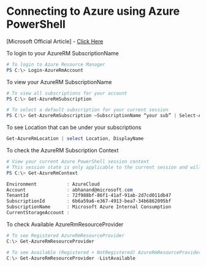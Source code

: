 # Connecting to Azure using Azure PowerShell

[Microsoft Official Article] - [Click Here](https://azure.microsoft.com/en-us/documentation/articles/powershell-install-configure/)

To login to your AzureRM SubscriptionName
```PowerShell
# To login to Azure Resource Manager
PS C:\> Login-AzureRmAccount
```
To view your AzureRM SubscriptionName

```PowerShell
# To view all subscriptions for your account
PS C:\> Get-AzureRmSubscription

# To select a default subscription for your current session
PS C:\> Get-AzureRmSubscription –SubscriptionName “your sub” | Select-AzureRmSubscription
```

To see Location that can be  under your subscriptions
```PowerShell
Get-AzureRmLocation | select Location, DisplayName
```
To check the AzureRM Subscription Context
```PowerShell
# View your current Azure PowerShell session context
# This session state is only applicable to the current session and will not affect other sessions
PS C:\> Get-AzureRmContext

Environment           : AzureCloud
Account               : abhanand@microsoft.com
TenantId              : 72f988bf-86f1-41af-91ab-2d7cd011db47
SubscriptionId        : 6b6a59a6-e367-4913-bea7-34b6862095bf
SubscriptionName      : Microsoft Azure Internal Consumption
CurrentStorageAccount :
```



To check Available AzureRmResourceProvider
```PowerShell
# To see Registered AzureRmResourceProvider
C:\> Get-AzureRmResourceProvider

# To see Available (Registered + NotRegistered) AzureRmResourceProvider
C:\> Get-AzureRmResourceProvider -ListAvailable
```

